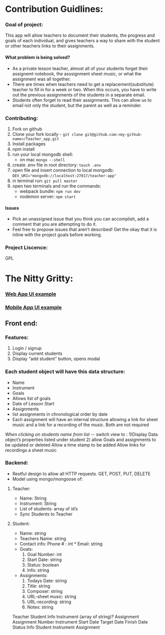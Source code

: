 # Contribution Guidlines: 
### Goal of project: 
This app will allow teachers to document their students, the progress and goals of each individual, and gives teachers a way to share with the student or other teachers links to their assignments. 
#### What problem is being solved?
  - As a private lesson teacher, almost all of your students forget their assignemt notebook, the asssignment sheet music, or what the assignment was all together. 
  - There are times when teachers need to get a replacement(substitute) teacher to fill in for a week or two. When this occurs, you have to write out the previous assignments of the students in a separate email. 
  - Students often forget to read their assignments. This can allow us to email not only the student, but the parent as well as a reminder. 
  
  ### Contributing: 
  1. Fork on github
  2. Clone your fork locally
    - `git clone git@github.com:<my-github-name>/Teacher_app.git`
  3. Install packages
   1. npm install
   2. run your local mongodb shell:
       - on mac ` mongo --shell `
   3. create .env file in root directory:
	`touch .env`
   4. open file and insert connection to local mongodb:
	` DEV_URI="mongodb://localhost:27017/teacher-app" `
   5. in terminal run: `git pull master`
   6. open two terminals and run the commands: 
       - webpack bundle: `npm run dev`
       - nodemon server: `npm start`
  #### Issues
  - Pick an unassigned issue that you think you can accomplish, add a comment that you are attempting to do it.
  - Feel free to propose issues that aren’t described! Get the okay that it is inline with the project goals before working.
  
  ### Project Liscence: 
  GPL


# The Nitty Gritty:

### [Web App UI example](./UI/web-app-view.png)
### [Mobile App UI example](./UI/mobile-app-view.png)

## Front end:

### Features:
1. Login / signup
2. Display current students
3. Display “add student” button, opens modal

### Each student object will have this data structure: 
  * Name
  * Instrument
* Goals
* Allows list of goals
* Date of Lesson Start
* Assignments
* list assignments in chronological order by date
* Each assignment will have an internal structure allowing a link for sheet music and a link for a recording of the music. Both are not required

*When clicking on students  name from list* -- switch view to :
	1)Display Data object’s properties listed under student
	2) allow Goals and assignments to be updated or deleted
		Allow a time stamp to be added
		Allow links for recordings a sheet music

### Backend:
- Restful design to allow all HTTP requests. GET, POST, PUT, DELETE
- Model using mongo/mongoose of: 

1. Teacher:
    * Name: String
    * Instrument: String
    * List of students: array of id’s
    * Sync Students to Teacher
2. Student:
	* Name: string
	* Teachers Name: string
	* Contact info: Phone # : int
		  * Email: string
	* Goals:
		1. Goal Number: int
		2. Start Date: string
		3. Status: boolean
		4. Info: string
  	* Assignments:
  		1. Todays Date: string
  		2. Title: string
  		3. Composer: string
  		4. URL-sheet music: string
  		5. URL-recording: string
  		6. Notes: string

	Teacher
Student
Info
Instrument (array of string)?
Assignment
Assignment Number
Instrument
Start Date
Target Date
Finish Date
Status
Info
Student
Instrument
Assignment
